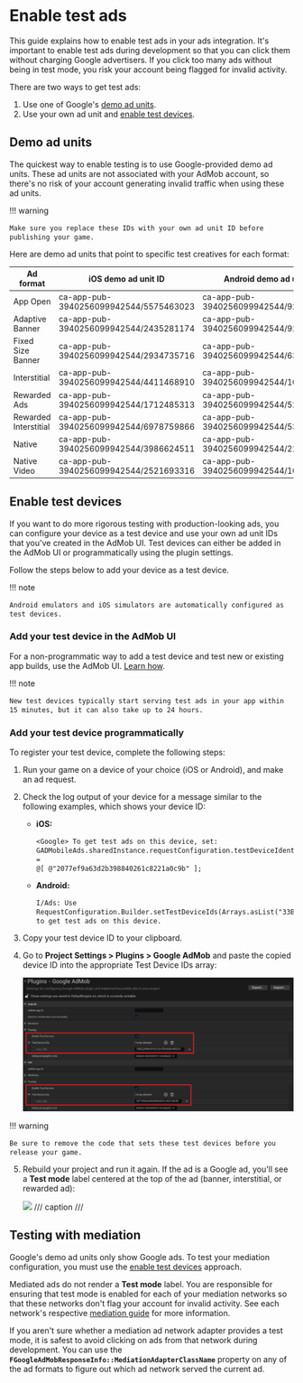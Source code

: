 # Enable test ads

This guide explains how to enable test ads in your ads integration. It's important to enable test ads during development so that you can click them without charging Google advertisers. If you click too many ads without being in test mode, you risk your account being flagged for invalid activity.

There are two ways to get test ads:

1.  Use one of Google's [demo ad units](#demo-ad-units).
2.  Use your own ad unit and [enable test devices](#enable-test-devices).

## Demo ad units

The quickest way to enable testing is to use Google-provided demo ad units. These ad units are not associated with your AdMob account, so there's no risk of your account generating invalid traffic when using these ad units.

!!! warning

    Make sure you replace these IDs with your own ad unit ID before publishing your game.

Here are demo ad units that point to specific test creatives for each format:

| Ad format             | iOS demo ad unit ID                    | Android demo ad unit ID                |
| --------------------- | -------------------------------------- | -------------------------------------- |
| App Open              | ca-app-pub-3940256099942544/5575463023 | ca-app-pub-3940256099942544/9257395921 |
| Adaptive Banner       | ca-app-pub-3940256099942544/2435281174 | ca-app-pub-3940256099942544/9214589741 |
| Fixed Size Banner     | ca-app-pub-3940256099942544/2934735716 | ca-app-pub-3940256099942544/6300978111 |
| Interstitial          | ca-app-pub-3940256099942544/4411468910 | ca-app-pub-3940256099942544/1033173712 |
| Rewarded Ads          | ca-app-pub-3940256099942544/1712485313 | ca-app-pub-3940256099942544/5224354917 |
| Rewarded Interstitial | ca-app-pub-3940256099942544/6978759866 | ca-app-pub-3940256099942544/5354046379 |
| Native                | ca-app-pub-3940256099942544/3986624511 | ca-app-pub-3940256099942544/2247696110 |
| Native Video          | ca-app-pub-3940256099942544/2521693316 | ca-app-pub-3940256099942544/1044960115 |

## Enable test devices

If you want to do more rigorous testing with production-looking ads, you can configure your device as a test device and use your own ad unit IDs that you've created in the AdMob UI. Test devices can either be added in the AdMob UI or programmatically using the plugin settings.

Follow the steps below to add your device as a test device.

!!! note

    Android emulators and iOS simulators are automatically configured as test devices.

### Add your test device in the AdMob UI

For a non-programmatic way to add a test device and test new or existing app builds, use the AdMob UI. [Learn how](https://support.google.com/admob/answer/9691433).

!!! note

    New test devices typically start serving test ads in your app within 15 minutes, but it can also take up to 24 hours.

### Add your test device programmatically

To register your test device, complete the following steps:

1.  Run your game on a device of your choice (iOS or Android), and make an ad request.
2.  Check the log output of your device for a message similar to the following examples, which shows your device ID:

    -   __iOS:__ 

        ```
        <Google> To get test ads on this device, set:
        GADMobileAds.sharedInstance.requestConfiguration.testDeviceIdentifiers =
        @[ @"2077ef9a63d2b398840261c8221a0c9b" ];
        ```

    -   __Android:__ 

        ```
        I/Ads: Use RequestConfiguration.Builder.setTestDeviceIds(Arrays.asList("33BE2250B43518CCDA7DE426D04EE231")) 
        to get test ads on this device.
        ```

3.  Copy your test device ID to your clipboard.
4.  Go to __Project Settings > Plugins > Google AdMob__ and paste the copied device ID into the appropriate Test Device IDs array:

    ![](assets/TestDeviceIDs.png)

!!! warning

    Be sure to remove the code that sets these test devices before you release your game.

5.  Rebuild your project and run it again. If the ad is a Google ad, you'll see a __Test mode__ label centered at the top of the ad (banner, interstitial, or rewarded ad):

    ![](https://developers.google.com/static/admob/images/ios-testad-0-admob.png)
    /// caption
    ///

## Testing with mediation

Google's demo ad units only show Google ads. To test your mediation configuration, you must use the [enable test devices](#enable-test-devices) approach.

Mediated ads do not render a __Test mode__ label. You are responsible for ensuring that test mode is enabled for each of your mediation networks so that these networks don't flag your account for invalid activity. See each network's respective [mediation guide]() for more information.

If you aren't sure whether a mediation ad network adapter provides a test mode, it is safest to avoid clicking on ads from that network during development. You can use the __`FGoogleAdMobResponseInfo::MediationAdapterClassName`__ property on any of the ad formats to figure out which ad network served the current ad.